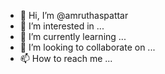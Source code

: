 - 👋 Hi, I’m @amruthaspattar
- 👀 I’m interested in ...
- 🌱 I’m currently learning ...
- 💞️ I’m looking to collaborate on ...
- 📫 How to reach me ...

<!---
amruthaspattar/amruthaspattar is a ✨ special ✨ repository because its `README.md` (this file) appears on your GitHub profile.
You can click the Preview link to take a look at your changes.
--->
